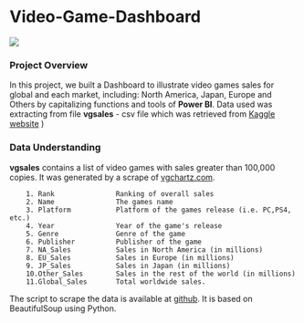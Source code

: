 # Video-Game-Dashboard

<img src=https://techcrunch.com/wp-content/uploads/2015/10/vidya.jpg>

### **Project Overview**

In this project, we built a Dashboard to illustrate video games sales for global and each market, including: North America, Japan, Europe and Others by capitalizing functions and tools of **Power BI**. Data used was extracting from file **vgsales** - csv file which was retrieved from [Kaggle website](https://www.kaggle.com/datasets/gregorut/videogamesales/data)
)

### **Data Understanding**

**vgsales** contains a list of video games with sales greater than 100,000 copies. It was generated by a scrape of [vgchartz.com](https://www.vgchartz.com/).

        1. Rank               Ranking of overall sales
        2. Name               The games name
        3. Platform           Platform of the games release (i.e. PC,PS4, etc.)
        4. Year               Year of the game's release
        5. Genre              Genre of the game
        6. Publisher          Publisher of the game
        7. NA_Sales           Sales in North America (in millions)           
        8. EU_Sales           Sales in Europe (in millions)
        9. JP_Sales           Sales in Japan (in millions)
        10.Other_Sales        Sales in the rest of the world (in millions)
        11.Global_Sales       Total worldwide sales.
The script to scrape the data is available at [github](https://github.com/GregorUT/vgchartzScrape).
It is based on BeautifulSoup using Python.
